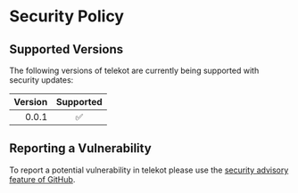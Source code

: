 # Security Policy

## Supported Versions

The following versions of telekot are currently being supported with security updates:

| Version | Supported |
| ------: | :-------: |
|   0.0.1 |     ✅    |

## Reporting a Vulnerability

To report a potential vulnerability in telekot please use the [security advisory feature of GitHub](https://github.com/Amper/telekot/security/advisories).
